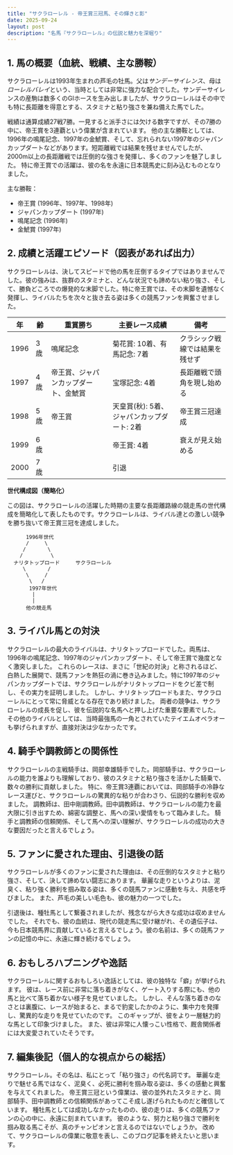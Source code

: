 ```yaml
---
title: "サクラローレル - 帝王賞三冠馬、その輝きと影"
date: 2025-09-24
layout: post
description: "名馬『サクラローレル』の伝説と魅力を深堀り"
---
```


## 1. 馬の概要（血統、戦績、主な勝鞍）

サクラローレルは1993年生まれの芦毛の牡馬。父は*サンデーサイレンス*、母は*ローレルバレイ*という、当時としては非常に強力な配合でした。サンデーサイレンスの産駒は数多くのGIホースを生み出しましたが、サクラローレルはその中でも特に長距離を得意とする、スタミナと粘り強さを兼ね備えた馬でした。

戦績は通算成績27戦7勝。一見すると派手さには欠ける数字ですが、その7勝の中に、帝王賞を3連覇という偉業が含まれています。  他の主な勝鞍としては、1996年の鳴尾記念、1997年の金鯱賞、そして、忘れられない1997年のジャパンカップダートなどがあります。短距離戦では結果を残せませんでしたが、2000m以上の長距離戦では圧倒的な強さを発揮し、多くのファンを魅了しました。  特に帝王賞での活躍は、彼の名を永遠に日本競馬史に刻み込むものとなりました。

主な勝鞍：
* 帝王賞 (1996年、1997年、1998年)
* ジャパンカップダート (1997年)
* 鳴尾記念 (1996年)
* 金鯱賞 (1997年)


## 2. 成績と活躍エピソード（図表があれば出力）

サクラローレルは、決してスピードで他の馬を圧倒するタイプではありませんでした。彼の強みは、抜群のスタミナと、どんな状況でも諦めない粘り強さ、そして、勝負どころでの爆発的な末脚でした。特に帝王賞では、その末脚を遺憾なく発揮し、ライバルたちを次々と抜き去る姿は多くの競馬ファンを興奮させました。

| 年 | 齢 | 重賞勝ち | 主要レース成績 | 備考 |
|---|---|---|---|---|
| 1996 | 3歳 | 鳴尾記念 |  菊花賞: 10着、有馬記念: 7着 |  クラシック戦線では結果を残せず |
| 1997 | 4歳 | 帝王賞、ジャパンカップダート、金鯱賞 |  宝塚記念: 4着 |  長距離戦で頭角を現し始める |
| 1998 | 5歳 | 帝王賞 |  天皇賞(秋): 5着、ジャパンカップダート: 2着 |  帝王賞三冠達成 |
| 1999 | 6歳 |  |  帝王賞: 4着 |  衰えが見え始める |
| 2000 | 7歳 |  |  引退 |  |


**世代構成図（簡略化）**

この図は、サクラローレルの活躍した時期の主要な長距離路線の競走馬の世代構成を簡略化して表したものです。サクラローレルは、ライバル達との激しい競争を勝ち抜いて帝王賞三冠を達成しました。

```
      1996年世代
      /     \
     /       \
    /         \
  ナリタトップロード     サクラローレル
     \       /
      \     /
       \   /
       1997年世代
        |
        |
      他の競走馬

```


## 3. ライバル馬との対決

サクラローレルの最大のライバルは、ナリタトップロードでした。両馬は、1996年の鳴尾記念、1997年のジャパンカップダート、そして帝王賞で幾度となく激突しました。  これらのレースは、まさに「世紀の対決」と称されるほど、白熱した展開で、競馬ファンを熱狂の渦に巻き込みました。特に1997年のジャパンカップダートでは、サクラローレルがナリタトップロードをクビ差で制し、その実力を証明しました。  しかし、ナリタトップロードもまた、サクラローレルにとって常に脅威となる存在であり続けました。  両者の競争は、サクラローレルの成長を促し、彼を伝説的な名馬へと押し上げた重要な要素でした。  その他のライバルとしては、当時最強馬の一角とされていたテイエムオペラオーも挙げられますが、直接対決は少なかったです。


## 4. 騎手や調教師との関係性

サクラローレルの主戦騎手は、岡部幸雄騎手でした。岡部騎手は、サクラローレルの能力を誰よりも理解しており、彼のスタミナと粘り強さを活かした騎乗で、数々の勝利に貢献しました。  特に、帝王賞3連覇においては、岡部騎手の冷静なレース運びと、サクラローレルの驚異的な粘りが合わさり、伝説的な勝利を収めました。  調教師は、田中剛調教師。田中調教師は、サクラローレルの能力を最大限に引き出すため、綿密な調整と、馬への深い愛情をもって臨みました。  騎手と調教師の信頼関係、そして馬への深い理解が、サクラローレルの成功の大きな要因だったと言えるでしょう。


## 5. ファンに愛された理由、引退後の話

サクラローレルが多くのファンに愛された理由は、その圧倒的なスタミナと粘り強さ、そして、決して諦めない闘志にあります。  華麗な走りというよりは、泥臭く、粘り強く勝利を掴み取る姿は、多くの競馬ファンに感動を与え、共感を呼びました。  また、芦毛の美しい毛色も、彼の魅力の一つでした。

引退後は、種牡馬として繋養されましたが、残念ながら大きな成功は収めませんでした。  それでも、彼の血統は、現代の競走馬に受け継がれ、その遺伝子は、今も日本競馬界に貢献していると言えるでしょう。彼の名前は、多くの競馬ファンの記憶の中に、永遠に輝き続けるでしょう。


## 6. おもしろハプニングや逸話

サクラローレルに関するおもしろい逸話としては、彼の独特な「癖」が挙げられます。  彼は、レース前に非常に落ち着きがなく、ゲート入りする際にも、他の馬と比べて落ち着かない様子を見せていました。  しかし、そんな落ち着きのなさとは裏腹に、レースが始まると、まるで豹変したかのように、集中力を発揮し、驚異的な走りを見せていたのです。  このギャップが、彼をより一層魅力的な馬として印象づけました。  また、彼は非常に人懐っこい性格で、厩舎関係者には大変愛されていたそうです。


## 7. 編集後記（個人的な視点からの総括）

サクラローレル。その名は、私にとって「粘り強さ」の代名詞です。  華麗な走りで魅せる馬ではなく、泥臭く、必死に勝利を掴み取る姿は、多くの感動と興奮を与えてくれました。  帝王賞三冠という偉業は、彼の並外れたスタミナと、岡部騎手、田中調教師との信頼関係があってこそ成し遂げられたものだと確信しています。  種牡馬としては成功しなかったものの、彼の走りは、多くの競馬ファンの心の中に、永遠に刻まれています。  彼のような、努力と粘り強さで勝利を掴み取る馬こそが、真のチャンピオンと言えるのではないでしょうか。  改めて、サクラローレルの偉業に敬意を表し、このブログ記事を終えたいと思います。
